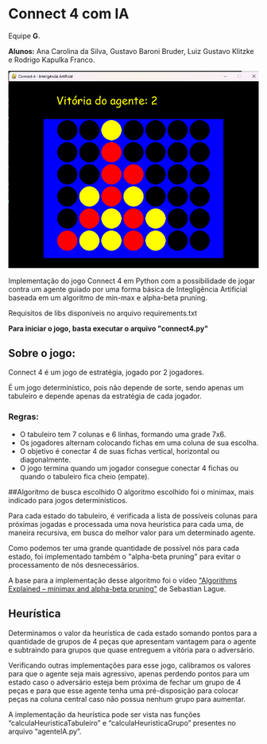 # Connect 4 com IA

Equipe **G**.

**Alunos:** Ana Carolina da Silva, Gustavo Baroni Bruder, Luiz Gustavo Klitzke e Rodrigo Kapulka Franco.

![Imagem do jogo rodando.](imgs/connect4.png)

Implementação do jogo Connect 4 em Python com a possibilidade de jogar contra um agente guiado por uma forma básica de Integligência Artificial baseada em um algoritmo de min-max e alpha-beta pruning.

Requisitos de libs disponíveis no arquivo requirements.txt

**Para iniciar o jogo, basta executar o arquivo "connect4.py"**

## Sobre o jogo:

Connect 4 é um jogo de estratégia, jogado por 2 jogadores. 

É um jogo determinístico, pois não depende de sorte, sendo apenas um tabuleiro e depende apenas da estratégia de cada jogador. 

### Regras: 
- O tabuleiro tem 7 colunas e 6 linhas, formando uma grade 7x6.
- Os jogadores alternam colocando fichas em uma coluna de sua escolha.
- O objetivo é conectar 4 de suas fichas vertical, horizontal ou diagonalmente.
- O jogo termina quando um jogador consegue conectar 4 fichas ou quando o tabuleiro fica cheio (empate).

##Algoritmo de busca escolhido
O algoritmo escolhido foi o minimax, mais indicado para jogos determinísticos. 

Para cada estado do tabuleiro, é verificada a lista de possíveis colunas para próximas jogadas e processada uma nova heurística para cada uma, de maneira recursiva, em busca do melhor valor para um determinado agente.

Como podemos ter uma grande quantidade de possível nós para cada estado, foi implementado também o "alpha-beta pruning" para evitar o processamento de nós desnecessários.

A base para a implementação desse algoritmo foi o vídeo ["Algorithms Explained – minimax and alpha-beta pruning"](https://www.youtube.com/watch?v=l-hh51ncgDI&ab_channel=SebastianLague) de Sebastian Lague.

## Heurística

Determinamos o valor da heurística de cada estado somando pontos para a quantidade de grupos de 4 peças que apresentam vantagem para o agente e subtraindo para grupos que quase entreguem a vitória para o adversário.

Verificando outras implementações para esse jogo, calibramos os valores para que o agente seja mais agressivo, apenas perdendo pontos para um estado caso o adversário esteja bem próxima de fechar um grupo de 4 peças e para que esse agente tenha uma pré-disposição para colocar peças na coluna central caso não possua nenhum grupo para aumentar.

A implementação da heurística pode ser vista nas funções “calculaHeuristicaTabuleiro” e “calculaHeuristicaGrupo” presentes no arquivo “agenteIA.py”.
